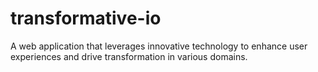 # transformative-io
A web application that leverages innovative technology to enhance user experiences and drive transformation in various domains.
